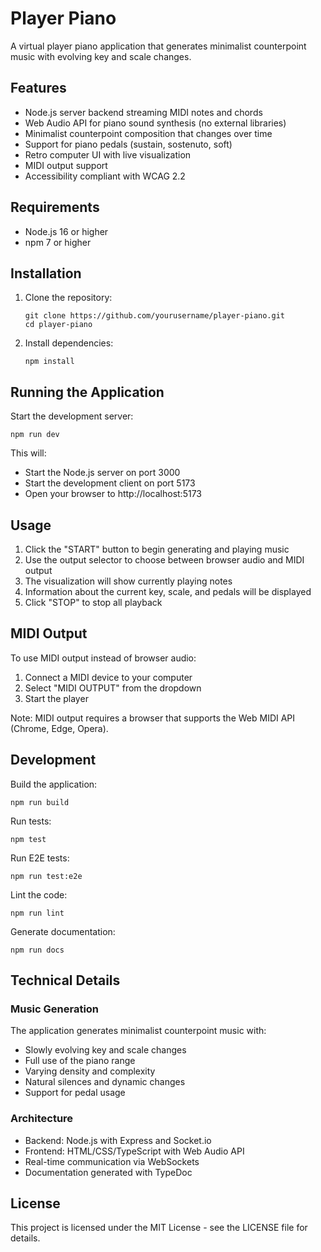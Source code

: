 # Player Piano

A virtual player piano application that generates minimalist counterpoint music with evolving key and scale changes.

## Features

- Node.js server backend streaming MIDI notes and chords
- Web Audio API for piano sound synthesis (no external libraries)
- Minimalist counterpoint composition that changes over time
- Support for piano pedals (sustain, sostenuto, soft)
- Retro computer UI with live visualization
- MIDI output support
- Accessibility compliant with WCAG 2.2

## Requirements

- Node.js 16 or higher
- npm 7 or higher

## Installation

1. Clone the repository:
   ```
   git clone https://github.com/yourusername/player-piano.git
   cd player-piano
   ```

2. Install dependencies:
   ```
   npm install
   ```

## Running the Application

Start the development server:
```
npm run dev
```

This will:
- Start the Node.js server on port 3000
- Start the development client on port 5173
- Open your browser to http://localhost:5173

## Usage

1. Click the "START" button to begin generating and playing music
2. Use the output selector to choose between browser audio and MIDI output
3. The visualization will show currently playing notes
4. Information about the current key, scale, and pedals will be displayed
5. Click "STOP" to stop all playback

## MIDI Output

To use MIDI output instead of browser audio:
1. Connect a MIDI device to your computer
2. Select "MIDI OUTPUT" from the dropdown
3. Start the player

Note: MIDI output requires a browser that supports the Web MIDI API (Chrome, Edge, Opera).

## Development

Build the application:
```
npm run build
```

Run tests:
```
npm test
```

Run E2E tests:
```
npm run test:e2e
```

Lint the code:
```
npm run lint
```

Generate documentation:
```
npm run docs
```

## Technical Details

### Music Generation

The application generates minimalist counterpoint music with:
- Slowly evolving key and scale changes
- Full use of the piano range
- Varying density and complexity
- Natural silences and dynamic changes
- Support for pedal usage

### Architecture

- Backend: Node.js with Express and Socket.io
- Frontend: HTML/CSS/TypeScript with Web Audio API
- Real-time communication via WebSockets
- Documentation generated with TypeDoc

## License

This project is licensed under the MIT License - see the LICENSE file for details.

